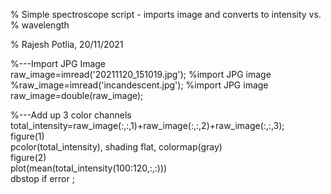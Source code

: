 % Simple spectroscope script - imports image and converts to intensity vs. <br>
% wavelength

% Rajesh Potlia, 20/11/2021

%---Import JPG Image <br>
    raw_image=imread('20211120_151019.jpg');  %import JPG image <br>
    %raw_image=imread('incandescent.jpg');  %import JPG image  <br> 
    raw_image=double(raw_image); <br>
    

%---Add up 3 color channels <br>
    total_intensity=raw_image(:,:,1)+raw_image(:,:,2)+raw_image(:,:,3); <br>
    figure(1) <br>
    pcolor(total_intensity), shading flat, colormap(gray) <br>
    figure(2) <br>
    plot(mean(total_intensity(100:120,:,:))) <br>
    dbstop if error ;
